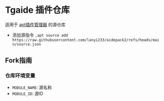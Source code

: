 # Tgaide 插件仓库
适用于 [apt插件管理器](modules/apt_module.py) 的源仓库

- 添加源指令
`,apt source add https://raw.githubusercontent.com/lanyi233/aidepack2/refs/heads/main/source.json`

## Fork指南
### 仓库环境变量
- `MODULE_NAME`: 源名称
- `MODULE_ID`: 源ID
